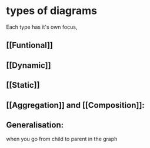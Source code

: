 # types of diagrams
Each type has it's own focus,

## [[Funtional]]
## [[Dynamic]]
## [[Static]]


## [[Aggregation]] and [[Composition]]:


## Generalisation:
when you go from child to parent in the graph